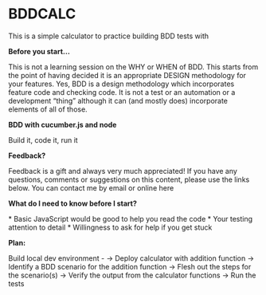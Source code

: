 # BDDCALC
This is a simple calculator to practice building BDD tests with

<b>Before you start...</b>	
<p>This is not  a learning session on the WHY or WHEN of BDD.
This starts from the point of having decided it is an appropriate DESIGN methodology for your features.
Yes, BDD is a design methodology which incorporates feature code and checking code. It is not a test or an automation or a development “thing” although it can (and mostly does) incorporate elements of all of those. 
</p>

<b>BDD with cucumber.js and node</b>
<p>Build it, code it, run it</p>

<b>Feedback?</b>
<p>Feedback is a gift and always very much appreciated!
If you have any questions, comments or suggestions on this content, please use the links below.
You can contact me by email or online here </p>


<b>What do I need to know before I start?</b>
<p>* Basic JavaScript would be good to help you read the code
* Your testing attention to detail
* Willingness to ask for help if you get stuck</p>

<b>Plan:</b>
<p>Build local dev environment -
	-> Deploy calculator with addition function
		-> Identify a BDD scenario for the addition function
			-> Flesh out the steps for the scenario(s)
				-> Verify the output from the calculator functions
					-> Run the tests</p>


